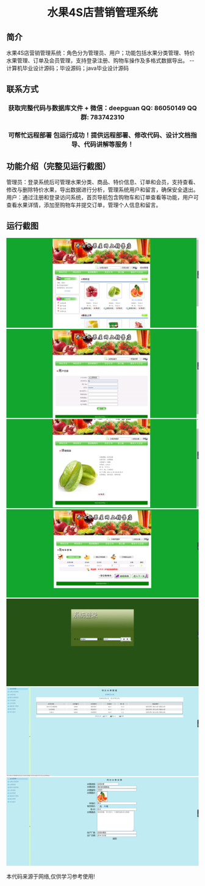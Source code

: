 <p><h1 align="center">水果4S店营销管理系统</h1></p>

## 简介
水果4S店营销管理系统：角色分为管理员、用户；功能包括水果分类管理、特价水果管理、订单及会员管理，支持登录注册、购物车操作及多格式数据导出。    --计算机毕业设计源码；毕设源码；java毕业设计源码


## 联系方式
<p><h3 align="center">获取完整代码与数据库文件 + 微信：deepguan QQ: 86050149 QQ群: 783742310</h3></p>
<p><h3 align="center">可帮忙远程部署 包运行成功！提供远程部署、修改代码、设计文档指导、代码讲解等服务！</h3></p>

## 功能介绍（完整见运行截图）
管理员：登录系统后可管理水果分类、商品、特价信息、订单和会员，支持查看、修改与删除特价水果，导出数据进行分析，管理系统用户和留言，确保安全退出。  
用户：通过注册和登录访问系统，首页导航包含购物车和订单查看等功能，用户可查看水果详情，添加至购物车并提交订单，管理个人信息和留言。


## 运行截图
![](imgs/588112-20220617003726359-679859986.png)
![](imgs/588112-20220617003734504-1963898448.png)
![](imgs/588112-20220617003741241-1798901914.png)
![](imgs/588112-20220617003747187-1231101123.png)
![](imgs/588112-20220617003752983-2076397738.png)
![](imgs/588112-20220617003758910-1002733716.png)
![](imgs/588112-20220617003803714-1621200462.png)

<p>本代码来源于网络,仅供学习参考使用!</p>
